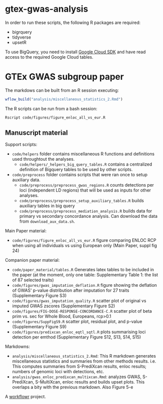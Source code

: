 # gtex-gwas-analysis

In order to run these scripts, the following R packages are required:
- bigrquery
- tidyverse
- upsetR

To use BigQuery, you need to install [Google Cloud SDK](https://cloud.google.com/sdk/) and have read access to the required Google Cloud tables.

# GTEx GWAS subgroup paper

The markdows can be built from an R session executing:

```R
wflow_build("analysis/miscellaneous_statistics_2.Rmd")
```

The R scripts can be run from a bash session:

```bash
Rscript code/figures/figure_enloc_all_vs_eur.R
```

## Manuscript material

Support scripts:

* `code/helpers` folder contains miscellaneous R functions and definitions used throughtout the analyses.
    * `code/helpers/_helpers_big_query_tables.R` contains a centralized definition of Bigquery  tables to be used by other scripts.
* `code/preprocess` folder contains scripts that were ran once to setup auxiliary data.
    * `code/preprocess/preprocess_gwas_regions.R` counts detections per loci (independent LD regions) that will be used as inputs for other analyses.
    * `code/preprocess/preprocess_setup_auxiliary_tables.R` builds auxiliary tables in big query
    * `code/preprocess/preprocess_mediation_analysis.R` builds data for primary vs secondary concordance analysis. Can download the data from `download_aux_data.sh`.
    
Main Paper material:

* `code/figures/figure_enloc_all_vs_eur.R` figure comparing ENLOC RCP when using all individuals vs using European only (Main Paper, suppl fig 24)
  
Companion paper material:

* `code/paper_material/tables.R` Generates latex tables to be included in the paper 
(at the moment, only one table: Supplementary Table 1: the list of 87 selected traits)
* `code/figures/gwas_imputation_deflation.R` figure showing the deflation of GWAS' p-value distribution after imputation for 27 traits 
(Supplementary Figure S3)
* `code/figures/gwas_imputation_quality.R` scatter plot of original vs imputed GWAS zscores (Supplementary Figure S2)
* `code/figures/FIG-DOSE-RESPONSE-CONCORDANCE-C.R` scatter plot of beta prim vs. sec for Whole Blood, Europeans, rcp>0.1
* `code/figures/SuppFigS9.R` scatter plot, residual plot, and p-value (Supplementary Figure S9)
* `code/figures/predixcan_enloc_eqtl_sqtl.R` plots summarising loci detection per emthod (Supplementary Figure S12, S13, S14, S15)

Markdowns:

* `analysis/miscellaneous_statistics_2.Rmd`: This R markdown generates miscellaneous statistics and summaries from other methods results. 
i.e. This computes summaries from S-PrediXcan results, enloc results; numbers of genomic loci with detections, etc.
* `analysis/gwas_enloc_predixcan_multixcan.Rmd`: analyzes GWAS, S-PrediXcan, S-MultiXcan, enloc results and builds upset plots.
This overlaps a bity with the previous markdown. Also Figure 5-e



A [workflowr][] project.

[workflowr]: https://github.com/jdblischak/workflowr
